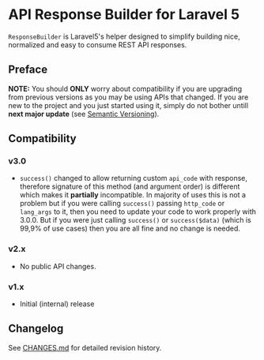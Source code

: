 # API Response Builder for Laravel 5 #

`ResponseBuilder` is Laravel5's helper designed to simplify building
nice, normalized and easy to consume REST API responses.

## Preface ##

 **NOTE:** You should **ONLY** worry about compatibility if you are upgrading from previous versions as you may
 be using APIs that changed. If you are new to the project and you just started using it, simply do not bother
 untill **next major update** (see [Semantic Versioning](http://semver.org/)).

## Compatibility ##

### v3.0 ###

 * `success()` changed to allow returning custom `api_code` with response, therefore signature of this method
  (and argument order) is different which makes it **partially** incompatible. In majority of uses this is not
  a problem but if you were calling `success()` passing `http_code` or `lang_args` to it, then you need to 
  update your code to work properly with 3.0.0. But if you were just calling `success()` or `success($data)` 
  (which is 99,9% of use cases) then you are all fine and no change is needed. 
 
### v2.x ###

 * No public API changes.

### v1.x ###

 * Initial (internal) release

## Changelog ##

 See [CHANGES.md](CHANGES.md) for detailed revision history.
